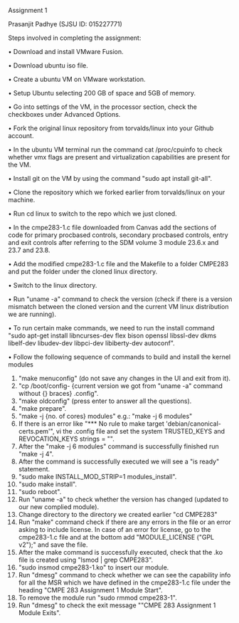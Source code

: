 Assignment 1

Prasanjit Padhye (SJSU ID: 015227771)



Steps involved in completing the assignment:

•	Download and install VMware Fusion.

•	Download ubuntu iso file.

•	Create a ubuntu VM on VMware workstation.

•	Setup Ubuntu selecting 200 GB of space and 5GB of memory.

•	Go into settings of the VM, in the processor section, check the checkboxes under Advanced Options.

•	Fork the original linux repository from torvalds/linux into your Github account.

•	In the ubuntu VM terminal run the command cat /proc/cpuinfo to check whether vmx flags are present and virtualization capabilities are present for the VM.

•	Install git on the VM by using the command "sudo apt install git-all".

•	Clone the repository which we forked earlier from torvalds/linux on your machine.

•	Run cd linux to switch to the repo which we just cloned.

•	In the cmpe283-1.c file downloaded from Canvas add the sections of code for primary procbased controls, secondary procbased controls, entry and exit controls after referring to the SDM volume 3 module 23.6.x and 23.7 and 23.8.

•	Add the modified cmpe283-1.c file and the Makefile to a folder CMPE283 and put the folder under the cloned linux directory.

•	Switch to the linux directory.

•	Run "uname -a" command to check the version (check if there is a version mismatch between the cloned version and the current VM linux distribution we are running).

•	To run certain make commands, we need to run the install command "sudo apt-get install libncurses-dev flex bison openssl libssl-dev dkms libelf-dev libudev-dev libpci-dev libiberty-dev autoconf".

•	Follow the following sequence of commands to build and install the kernel modules

1.	"make menuconfig" (do not save any changes in the UI and exit from it).
2.	"cp /boot/config- {current version we got from "uname -a" command without {} braces} .config".
3.	"make oldconfig" (press enter to answer all the questions).
4.	"make prepare".
5.	"make -j {no. of cores} modules" e.g.: "make -j 6 modules"
6.	If there is an error like "*** No rule to make target 'debian/canonical-certs.pem'", vi the .config file and set the system TRUSTED_KEYS and REVOCATION_KEYS strings = "".
7.	After the "make -j 6 modules" command is successfully finished run "make -j 4".
8.	After the command is successfully executed we will see a "is ready" statement.
9.	"sudo make INSTALL_MOD_STRIP=1 modules_install".
10.	"sudo make install".
11.	"sudo reboot".
12.	Run "uname -a" to check whether the version has changed (updated to our new complied module).
13.	Change directory to the directory we created earlier "cd CMPE283"
14.	Run "make" command check if there are any errors in the file or an error asking to include license. In case of an error for license, go to the cmpe283-1.c file and at the bottom add "MODULE_LICENSE ("GPL v2");" and save the file.
15.	After the make command is successfully executed, check that the .ko file is created using "lsmod | grep CMPE283".
16.	"sudo insmod cmpe283-1.ko" to insert our module.
17.	Run "dmesg" command to check whether we can see the capability info for all the MSR which we have defined in the cmpe283-1.c file under the heading "CMPE 283 Assignment 1 Module Start".
18.	To remove the module run "sudo rmmod cmpe283-1".
19.	Run "dmesg" to check the exit message ""CMPE 283 Assignment 1 Module Exits".
